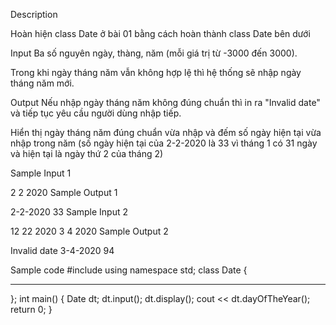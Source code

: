 Description

Hoàn hiện class Date ở bài 01 bằng cách hoàn thành class Date bên dưới

Input
Ba số nguyên ngày, thàng, năm (mỗi giá trị từ -3000 đến 3000).

Trong khi ngày tháng năm vẫn không hợp lệ thì hệ thống sẽ nhập ngày tháng năm mới.

Output
Nếu nhập ngày tháng năm không đúng chuẩn thì in ra "Invalid date" và tiếp tục yêu cầu người dùng nhập tiếp.

Hiển thị ngày tháng năm đúng chuẩn vừa nhập và đếm số ngày hiện tại vừa nhập trong năm (số ngày hiện tại của 2-2-2020 là 33 vì tháng 1 có 31 ngày và hiện tại là ngày thứ 2 của tháng 2)

Sample Input 1

2 2 2020
Sample Output 1

2-2-2020
33
Sample Input 2

12 22 2020
3 4 2020
Sample Output 2

Invalid date
3-4-2020
94

Sample code
#include <iostream>
using namespace std;
class Date {

---

};
int main()
{
Date dt;
dt.input();
dt.display();
cout << dt.dayOfTheYear();
return 0;
}
